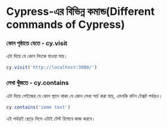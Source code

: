 # Cypress-এর বিভিন্ন কমান্ড\(Different commands of Cypress\)

### কোন পৃষ্ঠাতে যেতে - cy.visit

এটা দিয়ে যে কোন লিংকে যাওয়া যায়।

```javascript
cy.visit('http://localhost:3000/')
```

### লেখা খুঁজতে - cy.contains

এটা দিয়ে পেইজের যে কোন স্থানে থাকা যে কোন লেখা সার্চ করা যায়, এমনকি বাটন টেক্সট পর্যন্তও। 

```javascript
cy.contains('some text')
```

এই পর্যন্তই ছেড়ে দিলে এটাই টেস্ট হিসাবে কাজ করবে।



